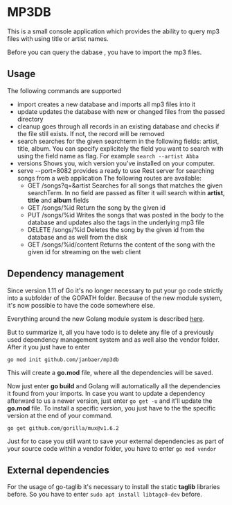 # MP3DB

This is a small console application which provides the ability to query mp3 files with using title
or artist names.

Before you can query the dabase , you have to import the mp3 files.

## Usage

The following commands are supported

- import <directory> creates a new database and imports all mp3 files into it
- update <directory> updates the database with new or changed files from the passed directory
- cleanup goes through all records in an existing database and checks if the file still exists. If
  not, the record will be removed
- search <searchterm> searches for the given searchterm in the following fields: artist, title,
  album. You can specify explicitely the field you want to search with using the field name as flag.
  For example `search --artist Abba`
- versions Shows you, wich version you've installed on your computer.
- serve --port=8082 provides a ready to use Rest server for searching songs from a web application
  The following routes are available:
  - GET /songs?q=<searchTerm>&artist Searches for all songs that matches the given searchTerm. In no field
  are passed as filter it will search within **artist**, **title** and **album** fields
  - GET /songs/%id Return the song by the given id
  - PUT /songs/%id Writes the songs that was posted in the body to the database and updates also the
    tags in the underlying mp3 file
  - DELETE /songs/%id Deletes the song by the given id from the database and as well from the disk
  - GET /songs/%id/content Returns the content of the song with the given id for streaming on the
    web client

## Dependency management

Since version 1.11 of Go it's no longer necessary to put your go code strictly into a subfolder of
the GOPATH folder. Because of the new module system, it's now possible to have the code somewhere
else.

Everything around the new Golang module system is described
[here](https://github.com/golang/go/wiki/Modules).

But to summarize it, all you have todo is to delete any file of a previously used dependency
management system and as well also the vendor folder. After it you just have to enter

```
go mod init github.com/janbaer/mp3db
```

This will create a **go.mod** file, where all the dependencies will be saved.

Now just enter **go build** and Golang will automatically all the dependencies it found from your
imports. In case you want to update a dependency afterward to us a newer version, just enter `go get
-u` and it'll update the **go.mod** file. To install a specific version, you just have to the the
specific version at the end of your command.

```
go get github.com/gorilla/mux@v1.6.2
```

Just for to case you still want to save your external dependencies as part of your source code
within a vendor folder, you have to enter `go mod vendor`

## External dependencies

For the usage of go-taglib it's necessary to install the static **taglib** libraries before. So you
have to enter `sudo apt install libtagc0-dev` before.
